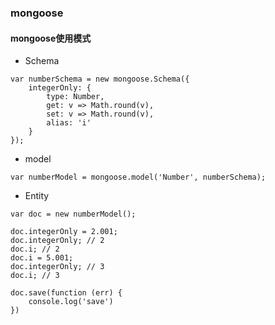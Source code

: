 ### mongoose

#### mongoose使用模式
+ Schema

```
var numberSchema = new mongoose.Schema({
    integerOnly: {
        type: Number,
        get: v => Math.round(v),
        set: v => Math.round(v),
        alias: 'i'
    }
});
```

+ model

```
var numberModel = mongoose.model('Number', numberSchema);
```

+ Entity

```
var doc = new numberModel();

doc.integerOnly = 2.001;
doc.integerOnly; // 2
doc.i; // 2
doc.i = 5.001;
doc.integerOnly; // 3
doc.i; // 3

doc.save(function (err) {
    console.log('save')
})
```
